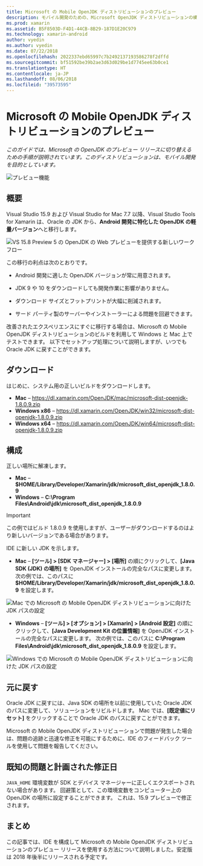 ```yaml
---
title: Microsoft の Mobile OpenJDK ディストリビューションのプレビュー
description: モバイル開発のための、Microsoft OpenJDK ディストリビューションの構成に向けたステップ バイ ステップ ガイドです。
ms.prod: xamarin
ms.assetid: B5F8503D-F4D1-44CB-8B29-187D1E20C979
ms.technology: xamarin-android
author: vyedin
ms.author: vyedin
ms.date: 07/22/2018
ms.openlocfilehash: 2022337ebd65997c7b2492137193586278f2dffd
ms.sourcegitcommit: bf51592be39b2ae3d63d029be1d7745ee63b0ce1
ms.translationtype: HT
ms.contentlocale: ja-JP
ms.lasthandoff: 08/06/2018
ms.locfileid: "39573595"
---
```

# <a name="microsofts-mobile-openjdk-distribution-preview"></a>Microsoft の Mobile OpenJDK ディストリビューションのプレビュー

_このガイドでは、Microsoft の OpenJDK のプレビュー リリースに切り替えるための手順が説明されています。このディストリビューションは、モバイル開発を目的としています。_

![プレビュー機能](~/media/shared/preview.png)

## <a name="overview"></a>概要

Visual Studio 15.9 および Visual Studio for Mac 7.7 以降、Visual Studio Tools for Xamarin は、Oracle の JDK から、**Android 開発に特化した OpenJDK の軽量バージョン**へと移行します。

![VS 15.8 Preview 5 の OpenJDK の Web プレビューを提供する新しいワークフロー](openjdk-images/openjdk.png)

この移行の利点は次のとおりです。

- Android 開発に適した OpenJDK バージョンが常に用意されます。

- JDK 9 や 10 をダウンロードしても開発作業に影響がありません。

- ダウンロード サイズとフットプリントが大幅に削減されます。

- サード パーティ製のサーバーやインストーラーによる問題を回避できます。

改善されたエクスペリエンスにすぐに移行する場合は、Microsoft の Mobile OpenJDK ディストリビューションのビルドを利用して Windows と Mac 上でテストできます。 以下でセットアップ処理について説明しますが、いつでも Oracle JDK に戻すことができます。

## <a name="download"></a>ダウンロード

はじめに、システム用の正しいビルドをダウンロードします。

- **Mac** &ndash; https://dl.xamarin.com/OpenJDK/mac/microsoft-dist-openjdk-1.8.0.9.zip
- **Windows x86** &ndash; https://dl.xamarin.com/OpenJDK/win32/microsoft-dist-openjdk-1.8.0.9.zip
- **Windows x64** &ndash; https://dl.xamarin.com/OpenJDK/win64/microsoft-dist-openjdk-1.8.0.9.zip

## <a name="configure"></a>構成

正しい場所に解凍します。

- **Mac** &ndash; **$HOME/Library/Developer/Xamarin/jdk/microsoft_dist_openjdk_1.8.0.9**
- **Windows** &ndash; **C:\\Program Files\\Android\\jdk\\microsoft_dist_openjdk_1.8.0.9**

> [!IMPORTANT]
> この例ではビルド 1.8.0.9 を使用しますが、ユーザーがダウンロードするのはより新しいバージョンである場合があります。

IDE に新しい JDK を示します。

- **Mac** &ndash; **[ツール] > [SDK マネージャー] > [場所]** の順にクリックして、**[Java SDK (JDK) の場所]** を OpenJDK インストールの完全なパスに変更します。 次の例では、このパスに **$HOME/Library/Developer/Xamarin/jdk/microsoft_dist_openjdk_1.8.0.9** を設定します。

![Mac での Microsoft の Mobile OpenJDK ディストリビューションに向けた JDK パスの設定](openjdk-images/vsm.png)

- **Windows** &ndash; **[ツール] > [オプション] > [Xamarin] > [Android 設定]** の順にクリックして、**[Java Development Kit の位置情報]** を OpenJDK インストールの完全なパスに変更します。 次の例では、このパスに **C:\\Program Files\\Android\\jdk\\microsoft_dist_openjdk_1.8.0.9** を設定します。

![Windows での Microsoft の Mobile OpenJDK ディストリビューションに向けた JDK パスの設定](openjdk-images/vs.png)

## <a name="revert"></a>元に戻す

Oracle JDK に戻すには、Java SDK の場所を以前に使用していた Oracle JDK のパスに変更して、ソリューションをリビルドします。 Mac では、**[既定値にリセット]** をクリックすることで Oracle JDK のパスに戻すことができます。

Microsoft の Mobile OpenJDK ディストリビューションで問題が発生した場合は、問題の追跡と迅速な修正を可能にするために、IDE のフィードバック ツールを使用して問題を報告してください。

## <a name="known-issues--planned-fix-dates"></a>既知の問題と計画された修正日

`JAVA_HOME` 環境変数が SDK とデバイス マネージャーに正しくエクスポートされない場合があります。 回避策として、この環境変数をコンピューター上の OpenJDK の場所に設定することができます。 これは、15.9 プレビューで修正されます。

## <a name="summary"></a>まとめ

この記事では、IDE を構成して Microsoft の Mobile OpenJDK ディストリビューションのプレビュー リリースを使用する方法について説明しました。安定版は 2018 年後半にリリースされる予定です。
